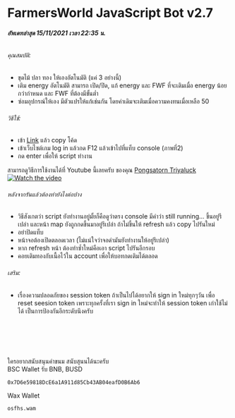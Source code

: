 # FarmersWorld JavaScript Bot v2.7

###### **อัพเดทล่าสุด 15/11/2021 เวลา 22:35 น.**

###### คุณสมบัติ:
- ขุดไม้ ปลา ทอง ให้เองอัตโนมัติ (แค่ 3 อย่างนี้)
- เติม energy อัตโนมัติ สามารถ เปิด/ปิด, แก้ energy และ FWF ที่จะเติมเมื่อ energy น้อยกว่ากำหนด และ FWF ที่ต้องมีขั้นต่ำ
- ซ่อมอุปกรณ์ให้เอง มีตัวแปรให้แก้เช่นกัน โดยค่าเดิมจะเติมเมื่อความคงทนเมื่อเหลือ 50

###### วิธีใช้:
- เข้า [Link](https://raw.githubusercontent.com/supphawit/farmersworld_bot/main/farmersworld_bot.js) แล้ว copy โค้ด 
- เข้าเว็บไซต์เกม log in แล้วกด F12 แล้วเข้าไปที่แท็บ console (ภาพที่2)
- กด enter เพื่อให้ script ทำงาน

สามารถดูวิธีการใช้งานได้ที่ Youtube นี้เลยครับ ของคุณ [Pongsatorn Triyaluck](https://www.youtube.com/channel/UCrq1QcIv-wRAaHcndns5zYA) <br/>
[![Watch the video](https://img.youtube.com/vi/HNSawTnrbMI/0.jpg)](https://www.youtube.com/watch?v=HNSawTnrbMI)

###### หลังจากรันแล้วต้องทำยังไงต่อบ้าง
- วิธีสังเกตว่า script ยังทำงานอยู่มั้ยก็คือดูว่าตรง console มีคำว่า still running... ขึ้นอยู่รึเปล่า และหน้า map ยังถูกกดขึ้นมาอยู่รึเปล่า ถ้าไม่ขึ้นให้ refresh แล้ว copy ไปรันใหม่
- อย่าปิดแท็บ
- หน้าจอต้องเปิดตลอดเวลา (ไม่แน่ใจว่าจอดำมันยังทำงานให้อยู่รึเปล่า)
- หาก refresh หน้า ต้องทำซ้ำใหม่คือเอา script ไปรันอีกรอบ
- คอยเติมทองกับเนื้อไว้ใน account เพื่อให้บอทกดเติมได้ตลอด

###### เสริม:
- เรื่องความปลอดภัยของ session token ถ้าเป็นไปได้อยากให้ sign in ใหม่ทุกๆวัน เพื่อ reset seesion token เพราะทุกครั้งที่เรา sign in ใหม่จะทำให้ session token เก่าใช้ไม่ได้ เป็นการป้องกันอีกระดับนึงครับ

<br/><br/>
---
ใครอยากสนับสนุนค่าขนม สนับสุนนได้นะครับ 
<br/>
BSC Wallet รับ BNB, BUSD
```
0x7D6e59818DcE6a1A911d85Cb43AB04eafD0B6Ab6
```
Wax Wallet
```
osfhs.wam
```
